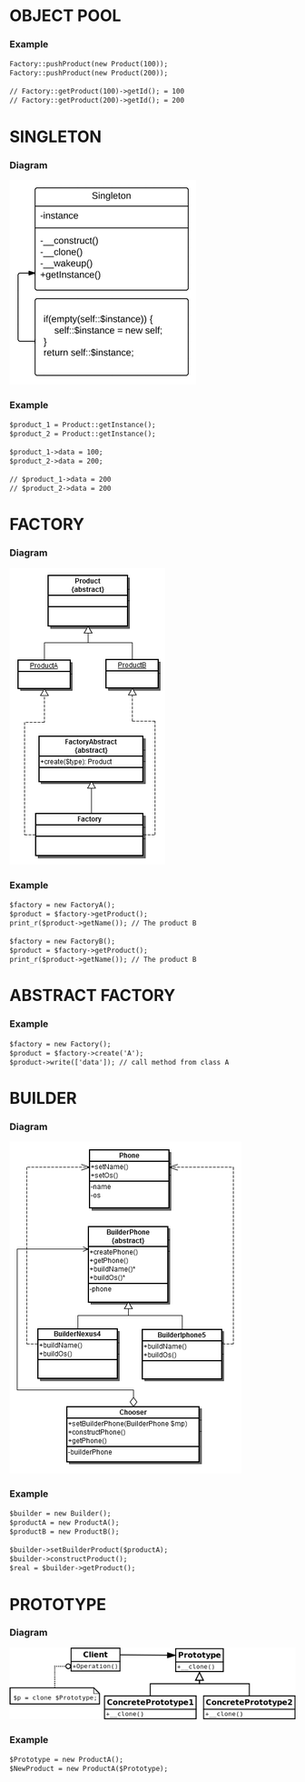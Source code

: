 # OBJECT POOL

### Example
```
Factory::pushProduct(new Product(100));
Factory::pushProduct(new Product(200));

// Factory::getProduct(100)->getId(); = 100
// Factory::getProduct(200)->getId(); = 200
```
# SINGLETON

### Diagram
![patter types](https://github.com/dykyi-roman/patterns/blob/master/diagram/singleton.png)

### Example
```
$product_1 = Product::getInstance();
$product_2 = Product::getInstance();

$product_1->data = 100;
$product_2->data = 200;

// $product_1->data = 200
// $product_2->data = 200
```
# FACTORY

### Diagram
![patter types](https://github.com/dykyi-roman/patterns/blob/master/diagram/factoryMethod.png)

### Example
```
$factory = new FactoryA();
$product = $factory->getProduct();
print_r($product->getName()); // The product B

$factory = new FactoryB();
$product = $factory->getProduct();
print_r($product->getName()); // The product B
```
# ABSTRACT FACTORY

### Example
```
$factory = new Factory();
$product = $factory->create('A');
$product->write(['data']); // call method from class A
```
# BUILDER

### Diagram
![patter types](https://github.com/dykyi-roman/patterns/blob/master/diagram/builder.png)

### Example
```
$builder = new Builder();
$productA = new ProductA();
$productB = new ProductB();

$builder->setBuilderProduct($productA);
$builder->constructProduct();
$real = $builder->getProduct();
```
# PROTOTYPE

### Diagram
![patter types](https://github.com/dykyi-roman/patterns/blob/master/diagram/prototype.png)

### Example
```
$Prototype = new ProductA();
$NewProduct = new ProductA($Prototype);
```
